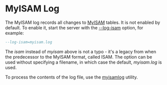 # MyISAM Log

The MyISAM log records all changes to [MyISAM](/kb/en/myisam/) tables. It is not enabled by default. To enable it, start the server with the [--log-isam](/kb/en/mysqld-options/#-log-isam) option, for example:

```sql
--log-isam=myisam.log
```

The <em>isam</em> instead of <em>myisam</em> above is not a typo - it's a legacy from when the predecessor to the MyISAM format, called ISAM. The option can be used without specifying a filename, in which case the default, <em>myisam.log</em> is used.

To process the contents of the log file, use the [myisamlog](/clients-utilities/myisam-clients-and-utilities/myisamlog/) utility.